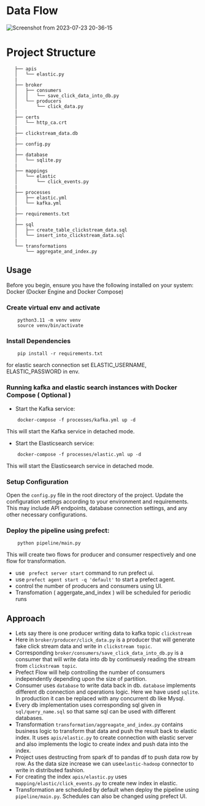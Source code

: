# Data Flow
![Screenshot from 2023-07-23 20-36-15](https://github.com/VinayPundhir/kafka-spark-prefect-pipeline/assets/51248042/d0c5a77e-dca4-4a94-9e2c-94f2beda8315)





# Project Structure

 ```
    ├── apis
    │   └── elastic.py
    |
    ├── broker
    │   ├── consumers
    │   │   └── save_click_data_into_db.py
    │   └── producers
    │       └── click_data.py
    |
    ├── certs
    │   └── http_ca.crt
    |
    ├── clickstream_data.db
    |
    ├── config.py
    |
    ├── database
    │   └── sqlite.py
    |
    ├── mappings
    │   └── elastic
    │       └── click_events.py
    |
    ├── processes
    │   ├── elastic.yml
    │   └── kafka.yml
    |
    ├── requirements.txt
    |
    ├── sql
    │   ├── create_table_clickstream_data.sql
    │   └── insert_into_clickstream_data.sql
    |
    └── transformations
        └── aggregate_and_index.py
 ```

## Usage
Before you begin, ensure you have the following installed on your system:
Docker (Docker Engine and Docker Compose)

### Create virtual env and activate

```
    python3.11 -m venv venv
    source venv/bin/activate
```

### Install Dependencies

```
    pip install -r requirements.txt
```

for elastic search connection set ELASTIC_USERNAME, ELASTIC_PASSWORD in env.
### Running kafka and elastic search instances with Docker Compose ( Optional )
- Start the Kafka service:
```
    docker-compose -f processes/kafka.yml up -d
```
This will start the Kafka service in detached mode.

- Start the Elasticsearch service:
```
    docker-compose -f processes/elastic.yml up -d
```
This will start the Elasticsearch service in detached mode.

### Setup Configuration
Open the ```config.py``` file in the root directory of the project.
Update the configuration settings according to your environment and requirements. This may include API endpoints, database connection settings, and any other necessary configurations.

### Deploy the pipeline using prefect:
```
    python pipeline/main.py
```
This will create two flows for producer and consumer respectively and one flow for transformation.

- use ``` prefect server start``` command to run prefect ui. 
- use ```prefect agent start -q 'default'``` to start a prefect agent.
- control the number of producers and consumers using UI.
- Transfomation ( aggergate_and_index ) will be scheduled for periodic runs


## Approach

- Lets say there is one producer writing data to kafka topic ```clickstream```
- Here in ```broker/producer/click_data.py``` is a producer that will generate fake click stream data and write in ```clickstream topic```.
- Corresponding ```broker/consumers/save_click_data_into_db.py``` is a consumer that will write data into db by continuesly reading the stream from ```clickstream topic```.
- Prefect Flow will help controlling the number of consumers independently depending upon the size of partition.
- Consumer uses ```database``` to write data back in db. ```database``` implements different db connection and operations logic. Here we have used ```sqlite```. In production it can be replaced with any concurrent db like Mysql.
- Every db implementation uses corresponding sql given in ```sql/query_name.sql``` so that same sql can be used with different databases.
- Transformation ```transformation/aggreagate_and_index.py``` contains business logic to transform that data and push the result back to elastic index. It uses ```apis/elastic.py``` to create connection with elastic server and also implements the logic to create index and push data into the index.
- Project uses destructing from spark df to pandas df to push data row by row. As the data size increase we can use```elastic-hadoop``` connector to write in distributed fashion.
- For creating the index ```apis/elastic.py``` uses ```mapping/elastic/click_events.py``` to create new index in elastic.
- Transformation are scheduled by default when deploy the pipeline using ```pipeline/main.py```. Schedules can also be changed using prefect UI.